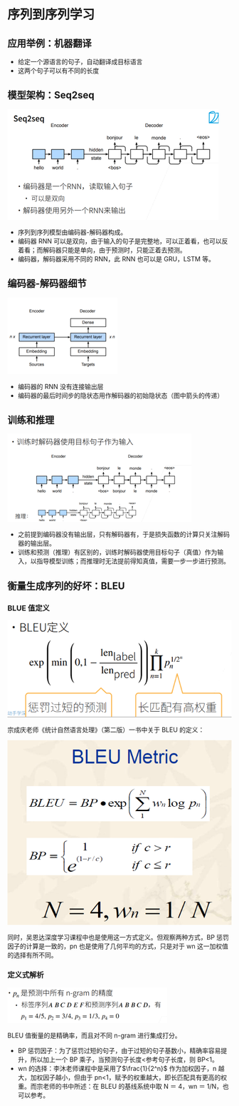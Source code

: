 # 序列到序列学习

## 应用举例：机器翻译

- 给定一个源语言的句子，自动翻译成目标语言
- 这两个句子可以有不同的长度

## 模型架构：Seq2seq

![](../images/rnn/62-01.png)

- 序列到序列模型由编码器-解码器构成。
- 编码器 RNN 可以是双向，由于输入的句子是完整地，可以正着看，也可以反着看；而解码器只能是单向，由于预测时，只能正着去预测。
- 编码器，解码器采用不同的 RNN，此 RNN 也可以是 GRU，LSTM 等。

## 编码器-解码器细节

![](../images/rnn/62-02.png)

- 编码器的 RNN 没有连接输出层
- 编码器的最后时间步的隐状态用作解码器的初始隐状态（图中箭头的传递）

## 训练和推理

![](../images/rnn/62-03.png)

- 之前提到编码器没有输出层，只有解码器有，于是损失函数的计算只关注解码器的输出层。
- 训练和预测（推理）有区别的，训练时解码器使用目标句子（真值）作为输入，以指导模型训练；而推理时无法提前得知真值，需要一步一步进行预测。

## 衡量生成序列的好坏：BLEU

### BLUE 值定义

![](../images/rnn/62-04.png)

宗成庆老师《统计自然语言处理》（第二版）一书中关于 BLEU 的定义：

![](../images/rnn/62-05.png)

同时，吴恩达深度学习课程中也是使用这一方式定义。但观察两种方式，BP 惩罚因子的计算是一致的，pn 也是使用了几何平均的方式，只是对于 wn 这一加权值的选择有所不同。

### 定义式解析

![](../images/rnn/62-06.png)

BLEU 值衡量的是精确率，而且对不同 n-gram 进行集成打分。

- BP 惩罚因子：为了惩罚过短的句子，由于过短的句子基数小，精确率容易提升，所以加上一个 BP 乘子，当预测句子长度<参考句子长度，则 BP<1。
- wn 的选择：李沐老师课程中是采用了$\frac{1}{2^n}$​ 作为加权因子，n 越大，加权因子越小，但由于 pn<1，赋予的权重越大，即长匹配具有更高的权重。而宗老师的书中所述：在 BLEU 的基线系统中取 N ＝ 4，wn ＝ 1/N，也可以参考。
